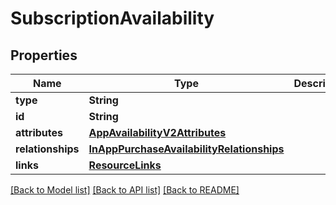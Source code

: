 # SubscriptionAvailability

## Properties
Name | Type | Description | Notes
------------ | ------------- | ------------- | -------------
**type** | **String** |  | 
**id** | **String** |  | 
**attributes** | [**AppAvailabilityV2Attributes**](AppAvailabilityV2Attributes.md) |  | [optional] 
**relationships** | [**InAppPurchaseAvailabilityRelationships**](InAppPurchaseAvailabilityRelationships.md) |  | [optional] 
**links** | [**ResourceLinks**](ResourceLinks.md) |  | [optional] 

[[Back to Model list]](../README.md#documentation-for-models) [[Back to API list]](../README.md#documentation-for-api-endpoints) [[Back to README]](../README.md)


